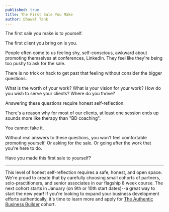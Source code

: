 ```yaml
---
published: true
title: The First Sale You Make
author: Dhawal Tank
---
```

The first sale you make is to yourself.

The first client you bring on is you.

People often come to us feeling shy, self-conscious, awkward about promoting themselves at conferences, LinkedIn. They feel like they're being too pushy to ask for the sale.

There is no trick or hack to get past that feeling without consider the bigger questions.

What is the worth of your work? What is your vision for your work? How do you wish to serve your clients? Where do you thrive?

Answering these questions require honest self-reflection.

There's a reason why for most of our clients, at least one session ends up sounds more like therapy than "BD coaching".

You cannot fake it.

Without real answers to these questions, you won't feel comfortable promoting yourself. Or asking for the sale. Or going after the work that you're here to do.

Have you made this first sale to yourself?

---

This level of honest self-reflection requires a safe, honest, and open space. We're proud to create that by carefully choosing small cohorts of partners, solo-practitioners, and senior associates in our flagship 8 week course. The next cohort starts in January (on 9th or 10th start dates)--a great way to start the new year! If you're looking to expand your business development efforts authentically, it's time to learn more and apply for [The Authentic Business Builder](https://buildyourbook.org/academy/the-authentic-business-builder/) cohort.